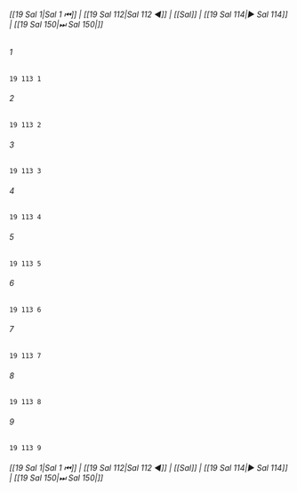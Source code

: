 
###### [[19 Sal 1|Sal 1 ⏮]] | [[19 Sal 112|Sal 112 ◀]] | [[Sal]] | [[19 Sal 114|▶ Sal 114]] | [[19 Sal 150|⏭ Sal 150|]]

###### 1
``` verse
19 113 1 
```
###### 2
``` verse
19 113 2 
```
###### 3
``` verse
19 113 3 
```
###### 4
``` verse
19 113 4 
```
###### 5
``` verse
19 113 5 
```
###### 6
``` verse
19 113 6 
```
###### 7
``` verse
19 113 7 
```
###### 8
``` verse
19 113 8 
```
###### 9
``` verse
19 113 9 
```

###### [[19 Sal 1|Sal 1 ⏮]] | [[19 Sal 112|Sal 112 ◀]] | [[Sal]] | [[19 Sal 114|▶ Sal 114]] | [[19 Sal 150|⏭ Sal 150|]]

